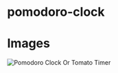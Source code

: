 # pomodoro-clock

# Images

![][a]

[a]: http://imgur.com/drii9UF.png "Pomodoro Clock Or Tomato Timer"